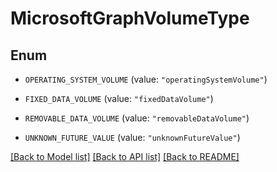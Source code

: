 # MicrosoftGraphVolumeType

## Enum


* `OPERATING_SYSTEM_VOLUME` (value: `"operatingSystemVolume"`)

* `FIXED_DATA_VOLUME` (value: `"fixedDataVolume"`)

* `REMOVABLE_DATA_VOLUME` (value: `"removableDataVolume"`)

* `UNKNOWN_FUTURE_VALUE` (value: `"unknownFutureValue"`)


[[Back to Model list]](../README.md#documentation-for-models) [[Back to API list]](../README.md#documentation-for-api-endpoints) [[Back to README]](../README.md)


